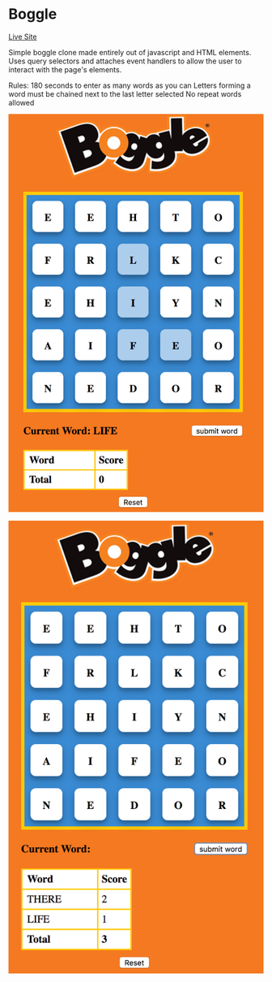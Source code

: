 # Boggle

[Live Site](https://spookybit.github.io/boggle/)

Simple boggle clone made entirely out of javascript and HTML elements. Uses query selectors and attaches event handlers to allow the user to interact with the page's elements.

Rules:
180 seconds to enter as many words as you can
Letters forming a word must be chained next to the last letter selected
No repeat words allowed

![image1](assets/image1.png)

![image2](assets/image2.png)
